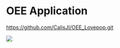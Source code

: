 # OEE Application
https://github.com/CalisJI/OEE_Lovepop.git

![](./Image/dashboard.png,./Image/login.png)